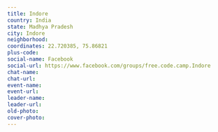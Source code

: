 ```yaml
---
title: Indore
country: India
state: Madhya Pradesh
city: Indore
neighborhood: 
coordinates: 22.720385, 75.86821
plus-code:
social-name: Facebook
social-url: https://www.facebook.com/groups/free.code.camp.Indore
chat-name:
chat-url:
event-name:
event-url:
leader-name:
leader-url:
old-photo: 
cover-photo:
---
```

